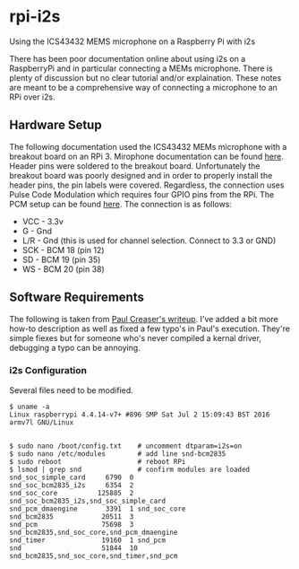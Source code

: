 # rpi-i2s
Using the ICS43432 MEMS microphone on a Raspberry Pi with i2s

There has been poor documentation online about using i2s on a RaspberryPi and in particular connecting a MEMs microphone.  There is plenty of discussion but no clear tutorial and/or explaination.  These notes are meant to be a comprehensive way of connecting a microphone to an RPi over i2s.

## Hardware Setup

The following documentation used the ICS43432 MEMs microphone with a breakout board on an RPi 3.  Mirophone documentation can be found [here](https://www.embeddedmasters.com/datasheets/embedded/EMMIC-ICS43432-DS.pdf).  Header pins were soldered to the breakout board.  Unfortunately the breakout board was poorly designed and in order to properly install the header pins, the pin labels were covered.  Regardless, the connection uses Pulse Code Modulation which requires four GPIO pins from the RPi.  The PCM setup can be found [here](https://pinout.xyz/pinout/pcm).  The connection is as follows:

- VCC - 3.3v
- G - Gnd
- L/R - Gnd (this is used for channel selection. Connect to 3.3 or GND)
- SCK - BCM 18 (pin 12)
- SD - BCM 19 (pin 35)
- WS - BCM 20 (pin 38)

## Software Requirements

The following is taken from [Paul Creaser's writeup](https://paulcreaser.wordpress.com/2015/11/01/mems-mic-module/).  I've added a bit more how-to description as well as fixed a few typo's in Paul's execution.  They're simple fiexes but for someone who's never compiled a kernal driver, debugging a typo can be annoying.

### i2s Configuration
Several files need to be modified.  

```
$ uname -a
Linux raspberrypi 4.4.14-v7+ #896 SMP Sat Jul 2 15:09:43 BST 2016 armv7l GNU/Linux


$ sudo nano /boot/config.txt    # uncomment dtparam=i2s=on
$ sudo nano /etc/modules        # add line snd-bcm2835
$ sudo reboot                   # reboot RPi
$ lsmod | grep snd              # confirm modules are loaded
snd_soc_simple_card     6790  0 
snd_soc_bcm2835_i2s     6354  2 
snd_soc_core          125885  2 snd_soc_bcm2835_i2s,snd_soc_simple_card
snd_pcm_dmaengine       3391  1 snd_soc_core
snd_bcm2835            20511  3 
snd_pcm                75698  3 snd_bcm2835,snd_soc_core,snd_pcm_dmaengine
snd_timer              19160  1 snd_pcm
snd                    51844  10 snd_bcm2835,snd_soc_core,snd_timer,snd_pcm
```
